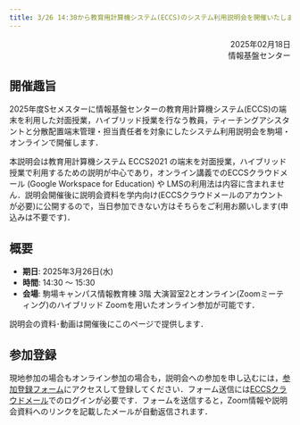 ```yaml
---
title: 3/26 14:30から教育用計算機システム(ECCS)のシステム利用説明会を開催いたします．
---
```



<div style="text-align: right;">
<span>2025年02月18日</span><br />
<span>情報基盤センター</span><br />
</div>

## 開催趣旨

2025年度Sセメスターに情報基盤センターの教育用計算機システム(ECCS)の端末を利用した対面授業，ハイブリッド授業を行なう教員，ティーチングアシスタントと分散配置端末管理・担当責任者を対象にしたシステム利用説明会を駒場・オンラインで開催します．

 本説明会は教育用計算機システム ECCS2021 の端末を対面授業，ハイブリッド授業で利用するための説明が中心であり，オンライン講義でのECCSクラウドメール (Google Workspace for Education) や LMSの利用法は内容に含まれません．説明会開催後に説明会資料を学内向け(ECCSクラウドメールのアカウントが必要)に公開するので，当日参加できない方はそちらをご利用お願いします(申込みは不要です)．

## 概要

- **期日**: 2025年3月26日(水)
- **時間**: 14:30 ～ 15:30
- **会場**: 駒場キャンパス情報教育棟 3階 大演習室2とオンライン(Zoomミーティング)のハイブリッド
Zoomを用いたオンライン参加が可能です．

説明会の資料･動画は開催後にこのページで提供します．

## 参加登録

現地参加の場合もオンライン参加の場合も，説明会への参加を申し込むには，[参加登録フォーム](https://forms.gle/Yz7U5UFNXsQ9M7qM9)にアクセスして登録してください．フォーム送信には[ECCSクラウドメール](/google)でのログインが必要です．フォームを送信すると，Zoom情報や説明会資料へのリンクを記載したメールが自動返信されます．
